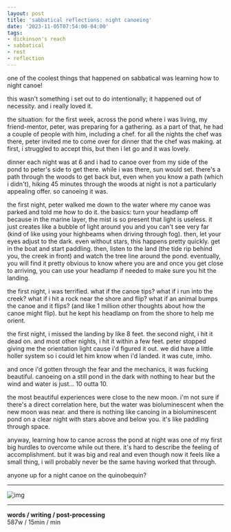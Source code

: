 ```yaml
---
layout: post
title: 'sabbatical reflections: night canoeing'
date: '2023-11-05T07:54:00-04:00'
tags:
- dickinson's reach
- sabbatical
- rest
- reflection
--- 
```


one of the coolest things that happened on sabbatical was learning how to night canoe!

this wasn't something i set out to do intentionally; it happened out of necessity. and i really loved it. 

the situation: for the first week, across the pond where i was living, my friend-mentor, peter, was preparing for a gathering. as a part of that, he had a couple of people with him, including a chef. for all the nights the chef was there, peter invited me to come over for dinner that the chef was making. at first, i struggled to accept this, but then i let go and it was lovely. 

dinner each night was at 6 and i had to canoe over from my side of the pond to peter's side to get there. while i was there, sun would set. there's a path through the woods to get back but, even when you know a path (which i didn't), hiking 45 minutes through the woods at night is not a particularly appealing offer. so canoeing it was. 

the first night, peter walked me down to the water where my canoe was parked and told me how to do it. the basics: turn your headlamp off because in the marine layer, the mist is so present that light is useless. it just creates like a bubble of light around you and you can't see very far (kind of like using your highbeams when driving through fog). then, let your eyes adjust to the dark. even without stars, this happens pretty quickly. get in the boat and start paddling. then, listen to the land (the tide rip behind you, the creek in front) and watch the tree line around the pond. eventually, you will find it pretty obvious to know where you are and once you get close to arriving, you can use your headlamp if needed to make sure you hit the landing. 

the first night, i was terrified. what if the canoe tips? what if i run into the creek? what if i hit a rock near the shore and flip? what if an animal bumps the canoe and it flips? (and like 1 million other thoughts about how the canoe might flip). but he kept his headlamp on from the shore to help me orient. 

the first night, i missed the landing by like 8 feet. the second night, i hit it dead on. and most other nights, i hit it within a few feet. peter stopped giving me the orientation light cause i'd figured it out. we did have a little holler system so i could let him know when i'd landed. it was cute, imho. 

and once i'd gotten through the fear and the mechanics, it was fucking beautiful. canoeing on a still pond in the dark with nothing to hear but the wind and water is just... 10 outta 10. 

the most beautiful experiences were close to the new moon. i'm not sure if there's a direct correlation here, but the water was bioluminescent when the new moon was near. and there is nothing like canoing in a bioluminescent pond on a clear night with stars above and below you. it's like paddling through space. 

anyway, learning how to canoe across the pond at night was one of my first big hurdles to overcome while out there. it's hard to describe the feeling of accomplishment. but it was big and real and even though now it feels like a small thing, i will probably never be the same having worked that through. 

anyone up for a night canoe on the quinobequin? 

---

<blockquote class="imgur-embed-pub" lang="en" data-id="a/oIsWgl8" data-context="false" ><a href="//imgur.com/a/oIsWgl8"></a></blockquote><script async src="//s.imgur.com/min/embed.js" charset="utf-8"></script>

<blockquote class="imgur-embed-pub" lang="en" data-id="a/GkUCnEV" data-context="false" ><a href="//imgur.com/a/GkUCnEV"></a></blockquote><script async src="//s.imgur.com/min/embed.js" charset="utf-8"></script>


![img](https://i.imgur.com/WfwE8rS.jpg)

---


<!-- hyperlink bank -->


<!-- &#042; = asterisk -->
<!-- &#039; = single quote '-->

**words / writing / post-processing**  
587w / 15min / min